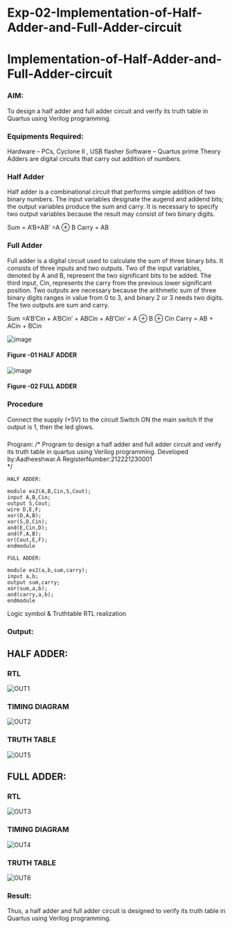 # Exp-02-Implementation-of-Half-Adder-and-Full-Adder-circuit

# Implementation-of-Half-Adder-and-Full-Adder-circuit
### AIM:
To design a half adder and full adder circuit and verify its truth table in Quartus using Verilog programming.

### Equipments Required:
Hardware – PCs, Cyclone II , USB flasher
Software – Quartus prime
Theory
Adders are digital circuits that carry out addition of numbers.

### Half Adder
Half adder is a combinational circuit that performs simple addition of two binary numbers. The input variables designate the augend and addend bits; the output variables produce the sum and carry. It is necessary to specify two output variables because the result may consist of two binary digits.

Sum = A’B+AB’ =A ⊕ B Carry = AB

### Full Adder
Full adder is a digital circuit used to calculate the sum of three binary bits. It consists of three inputs and two outputs. Two of the input variables, denoted by A and B, represent the two significant bits to be added. The third input, Cin, represents the carry from the previous lower significant position. Two outputs are necessary because the arithmetic sum of three binary digits ranges in value from 0 to 3, and binary 2 or 3 needs two digits. The two outputs are sum and carry.

Sum =A’B’Cin + A’BCin’ + ABCin + AB’Cin’ = A ⊕ B ⊕ Cin Carry = AB + ACin + BCin

 ![image](https://user-images.githubusercontent.com/36288975/163552156-a13e5a56-c638-4110-97d9-8896907c8d25.png)

#### Figure -01 HALF ADDER 


![image](https://user-images.githubusercontent.com/36288975/163552057-b3547877-6d07-45b4-b7e0-bcfebfad9e1d.png)

#### Figure -02 FULL ADDER 

### Procedure

Connect the supply (+5V) to the circuit
Switch ON the main switch
If the output is 1, then the led glows.
### 
Program:
/*
Program to design a half adder and full adder circuit and verify its truth table in quartus using Verilog programming.
Developed by:Aadheeshwar.A 
RegisterNumber:212221230001  
*/
~~~
HALF ADDER:

module ex2(A,B,Cin,S,Cout);
input A,B,Cin;
output S,Cout;
wire D,E,F;
xor(D,A,B);
xor(S,D,Cin);
and(E,Cin,D);
and(F,A,B);
or(Cout,E,F);
endmodule

FULL ADDER:

module ex2(a,b,sum,carry);
input a,b;
output sum,carry;
xor(sum,a,b);
and(carry,a,b);
endmodule

~~~
Logic symbol & Truthtable
RTL realization

### Output:
## HALF ADDER:
### RTL
![OUT1](half%20adder%20rtl.PNG)

### TIMING DIAGRAM
![OUT2](half%20adder%20wave%20form.PNG)

### TRUTH TABLE 
![OUT5](HALF%20TT.PNG)

## FULL ADDER:

### RTL
![OUT3](full%20adder%20rtl.PNG)

### TIMING DIAGRAM
![OUT4](full%20adder.PNG)


### TRUTH TABLE 
![OUT6](FULL%20TT.PNG)

### Result:
Thus, a half adder and full adder circuit is designed to verify its truth table in Quartus using Verilog programming.

